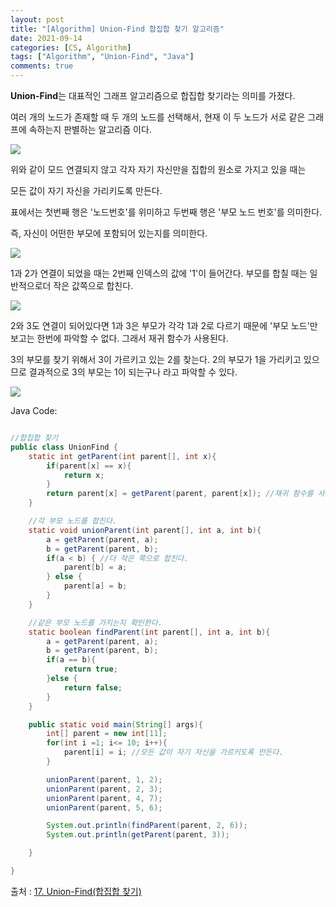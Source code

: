 ```yaml
---
layout: post
title: "[Algorithm] Union-Find 합집합 찾기 알고리즘"
date: 2021-09-14
categories: [CS, Algorithm]
tags: ["Algorithm", "Union-Find", "Java"]
comments: true
---
```

**Union-Find**는 대표적인 그래프 알고리즘으로 합집합 찾기라는 의미를 가졌다.

여러 개의 노드가 존재할 때 두 개의 노드를 선택해서, 현재 이 두 노드가 서로 같은 그래프에 속하는지 판별하는 알고리즘 이다. 

<img src ="https://eunmik.github.io/bonita.github.io/assets/img/2021/0914/img1.png" />

위와 같이 모드 연결되지 않고 각자 자기 자신만을 집합의 원소로 가지고 있을 때는 

모든 값이 자기 자신을 가리키도록 만든다. 

표에서는 첫번째 행은 '노드번호'를 위미하고 두번째 행은 '부모 노드 번호'를 의미한다.

즉, 자신이 어떤한 부모에 포함되어 있는지를 의미한다.

<img src ="https://eunmik.github.io/bonita.github.io/assets/img/2021/0914/img2.png" />

1과 2가 연결이 되었을 때는 2번째 인덱스의 값에 '1'이 들어간다. 부모를 합칠 때는 일반적으로더 작은 값쪽으로 합친다. 

<img src ="https://eunmik.github.io/bonita.github.io/assets/img/2021/0914/img3.png" />

2와 3도 연결이 되어있다면 1과 3은 부모가 각각 1과 2로 다르기 때문에 '부모 노드'만 보고는 한번에 파악할 수 없다. 그래서 재귀 함수가 사용된다. 

3의 부모를 찾기 위해서 3이 가르키고 있는 2를 찾는다. 2의 부모가 1을 가리키고 있으므로 결과적으로 3의 부모는 1이 되는구나 라고 파악할 수 있다. 

<img src ="https://eunmik.github.io/bonita.github.io/assets/img/2021/0914/img4.gif" />

Java Code: 

```java

//합집합 찾기
public class UnionFind {
    static int getParent(int parent[], int x){
        if(parent[x] == x){
            return x;
        }
        return parent[x] = getParent(parent, parent[x]); //재귀 함수를 사용한다. 
    }

    //각 부모 노드를 합친다.
    static void unionParent(int parent[], int a, int b){
        a = getParent(parent, a);
        b = getParent(parent, b);
        if(a < b) { //더 작은 쪽으로 합친다. 
            parent[b] = a;
        } else {
            parent[a] = b;
        }
    }

    //같은 부모 노드를 가지는지 확인한다.
    static boolean findParent(int parent[], int a, int b){
        a = getParent(parent, a);
        b = getParent(parent, b);
        if(a == b){
            return true;
        }else {
            return false;
        }
    }

    public static void main(String[] args){
        int[] parent = new int[11];
        for(int i =1; i<= 10; i++){
            parent[i] = i; //모든 값이 자기 자신을 가르키도록 만든다. 
        }

        unionParent(parent, 1, 2);
        unionParent(parent, 2, 3);
        unionParent(parent, 4, 7);
        unionParent(parent, 5, 6);

        System.out.println(findParent(parent, 2, 6));
        System.out.println(getParent(parent, 3));

    }

}
```

출처 : [17. Union-Find(합집합 찾기)](https://m.blog.naver.com/ndb796/221230967614)